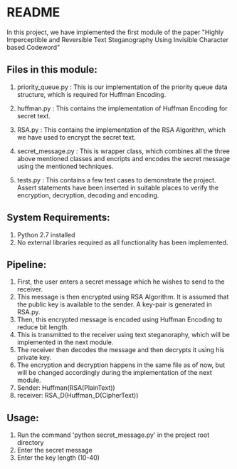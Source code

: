 
# README 

In this project, we have implemented the first module of the paper "Highly Imperceptible and Reversible Text Steganography Using Invisible Character based Codeword" 

## Files in this module:

1. priority_queue.py : This is our implementation of the priority queue data structure, which is required for Huffman Encoding.

2. huffman.py : This contains the implementation of Huffman Encoding for secret text. 

3. RSA.py : This contains the implementation of the RSA Algorithm, which we have used to encrypt the secret text. 

4. secret_message.py : This is wrapper class, which combines all the three above mentioned classes and encripts and encodes the secret message using the mentioned techniques. 

5. tests.py : This contains a few test cases to demonstrate the project. Assert statements have been inserted in suitable places to verify the encryption, decryption, decoding and encoding. 

## System Requirements:

1. Python 2.7 installed
2. No external libraries required as all functionality has been implemented. 


## Pipeline:

1. First, the user enters a secret message which he wishes to send to the receiver. 
2. This message is then encrypted using RSA Algorithm. It is assumed that the public key is available to the sender. A key-pair is generated in RSA.py.
3. Then, this encrypted message is encoded using Huffman Encoding to reduce bit length.
4. This is transmitted to the receiver using text steganoraphy, which will be implemented in the next module. 
5. The receiver then decodes the message and then decrypts it using his private key.
6. The encryption and decryption happens in the same file as of now, but will be changed accordingly during the implementation of the next module. 
7. Sender: Huffman(RSA(PlainText))
8. receiver: RSA_D(Huffman_D(CipherText))

## Usage: 

1. Run the command 'python secret_message.py' in the project root directory
2. Enter the secret message
3. Enter the key length (10-40)
